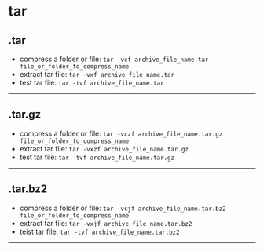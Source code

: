 # tar

## .tar
- compress a folder or file: `tar -vcf archive_file_name.tar file_or_folder_to_compress_name`
- extract tar file: `tar -vxf archive_file_name.tar`
- test tar file: `tar -tvf archive_file_name.tar`
---

## .tar.gz
- compress a folder or file: `tar -vczf archive_file_name.tar.gz file_or_folder_to_compress_name`
- extract tar file: `tar -vxzf archive_file_name.tar.gz`
- test tar file: `tar -tvf archive_file_name.tar.gz`

---
## .tar.bz2
- compress a folder or file: `tar -vcjf archive_file_name.tar.bz2 file_or_folder_to_compress_name`
- extract tar file: `tar -vxjf archive_file_name.tar.bz2`
- teist tar file: `tar -tvf archive_file_name.tar.bz2`

---
